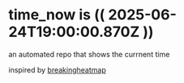 # time_now is (( 2025-06-24T19:00:00.870Z ))

an automated repo that shows the currnent time

inspired by [breakingheatmap](https://github.com/breakingheatmap/breakingheatmap)